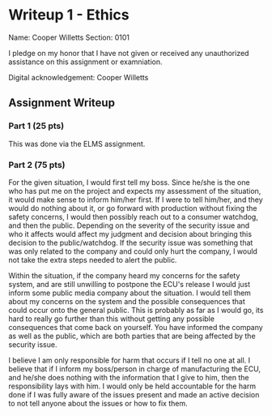 # Writeup 1 - Ethics

Name: Cooper Willetts
Section: 0101

I pledge on my honor that I have not given or received any unauthorized assistance on this assignment or examniation.

Digital acknowledgement: Cooper Willetts

## Assignment Writeup

### Part 1 (25 pts)

This was done via the ELMS assignment.

### Part 2 (75 pts)
For the given situation, I would first tell my boss. Since he/she is the one who has put me on the project and expects my assessment of the situation, it would make sense to inform him/her first. If I were to tell him/her, and they would do nothing about it, or go forward with production without fixing the safety concerns, I would then possibly reach out to a consumer watchdog, and then the public. Depending on the severity of the security issue and who it affects would affect my judgment and decision about bringing this decision to the public/watchdog. If the security issue was something that was only related to the company and could only hurt the company, I would not take the extra steps needed to alert the public.

Within the situation, if the company heard my concerns for the safety system, and are still unwilling to postpone the ECU's release I would just inform some public media company about the situation. I would tell them about my concerns on the system and the possible consequences that could occur onto the general public. This is probably as far as I would go, its hard to really go further than this without getting any possible consequences that come back on yourself. You have informed the company as well as the public, which are both parties that are being affected by the security issue.

I believe I am only responsible for harm that occurs if I tell no one at all. I believe that if I inform my boss/person in charge of manufacturing the ECU, and he/she does nothing with the information that I give to him, then the responsibility lays with him. I would only be held accountable for the harm done if I was fully aware of the issues present and made an active decision to not tell anyone about the issues or how to fix them.
